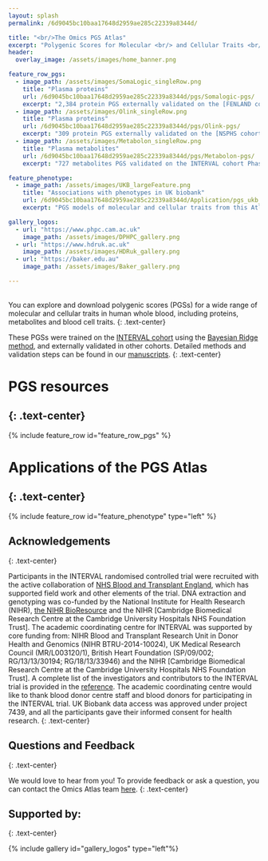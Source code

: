 ```yaml
---
layout: splash
permalink: /6d9045bc10baa17648d2959ae285c22339a8344d/

title: "<br/>The Omics PGS Atlas"
excerpt: "Polygenic Scores for Molecular <br/> and Cellular Traits <br/> <br/> "
header:
  overlay_image: /assets/images/home_banner.png

feature_row_pgs:
  - image_path: /assets/images/SomaLogic_singleRow.png
    title: "Plasma proteins"
    url: /6d9045bc10baa17648d2959ae285c22339a8344d/pgs/Somalogic-pgs/
    excerpt: "2,384 protein PGS externally validated on the [FENLAND cohort](https://www.mrc-epid.cam.ac.uk/research/studies/fenland/)."
  - image_path: /assets/images/Olink_singleRow.png
    title: "Plasma proteins"
    url: /6d9045bc10baa17648d2959ae285c22339a8344d/pgs/Olink-pgs/
    excerpt: "309 protein PGS externally validated on the [NSPHS cohort](https://pubmed.ncbi.nlm.nih.gov/20568910/) and [ORCADES cohort](https://www.ed.ac.uk/viking/about-us/our-studies)."
  - image_path: /assets/images/Metabolon_singleRow.png
    title: "Plasma metabolites"
    url: /6d9045bc10baa17648d2959ae285c22339a8344d/pgs/Metabolon-pgs/
    excerpt: "727 metabolites PGS validated on the INTERVAL cohort Phase 2."

feature_phenotype:
  - image_path: /assets/images/UKB_largeFeature.png
    title: "Associations with phenotypes in UK biobank"
    url: /6d9045bc10baa17648d2959ae285c22339a8344d/Application/pgs_ukb_disease_asso/
    excerpt: "PGS models of molecular and cellular traits from this Atlas were applied to [UK biobank](https://www.ukbiobank.ac.uk/) samples (white british) and used to test associations with various other complex phenotypes."

gallery_logos:
  - url: "https://www.phpc.cam.ac.uk"
    image_path: /assets/images/DPHPC_gallery.png
  - url: "https://www.hdruk.ac.uk"
    image_path: /assets/images/HDRuk_gallery.png
  - url: "https://baker.edu.au"
    image_path: /assets/images/Baker_gallery.png

---
```


<br/>
You can explore and download polygenic scores (PGSs) for a wide range of molecular and cellular traits in human whole blood, including proteins, metabolites and blood cell traits.
{: .text-center}

These PGSs were trained on the [INTERVAL cohort](https://www.intervalstudy.org.uk/) using the [Bayesian Ridge method](https://scikit-learn.org/stable/auto_examples/linear_model/plot_bayesian_ridge.html), and externally validated in other cohorts. Detailed methods and validation steps can be found in our [manuscripts](https://www.biorxiv.org/content/10.1101/2020.02.17.952788v1).
{: .text-center}
<br/>

# PGS resources
{: .text-center}
---

{% include feature_row id="feature_row_pgs" %}
<br/>

# Applications of the PGS Atlas
{: .text-center}
---
{% include feature_row id="feature_phenotype" type="left" %}

## Acknowledgements
{: .text-center}

Participants in the INTERVAL randomised controlled trial were recruited with the active collaboration of <a href="http://www.nhsbt.nhs.uk">NHS Blood and Transplant England</a>, which has supported field work and other elements of the trial. DNA extraction and genotyping was co-funded by the National Institute for Health Research (NIHR), <a href="http://bioresource.nihr.ac.uk">the NIHR BioResource</a> and the NIHR [Cambridge Biomedical Research Centre at the Cambridge University Hospitals NHS Foundation Trust]. The academic coordinating centre for INTERVAL was supported by core funding from: NIHR Blood and Transplant Research Unit in Donor Health and Genomics (NIHR BTRU-2014-10024), UK Medical Research Council (MR/L003120/1), British Heart Foundation (SP/09/002; RG/13/13/30194; RG/18/13/33946) and the NIHR [Cambridge Biomedical Research Centre at the Cambridge University Hospitals NHS Foundation Trust]. A complete list of the investigators and contributors to the INTERVAL trial is provided in the <a href="https://pubmed.ncbi.nlm.nih.gov/28941948/">reference</a>. The academic coordinating centre would like to thank blood donor centre staff and blood donors for participating in the INTERVAL trial. UK Biobank data access was approved under project 7439, and all the participants gave their informed consent for health research.
{: .text-center}

## Questions and Feedback
{: .text-center}

We would love to hear from you! To provide feedback or ask a question, you can contact the Omics Atlas team [here](mailto:yx322@medschl.cam.ac.uk).
{: .text-center}

## Supported by:
{: .text-center}

{% include gallery id="gallery_logos" type="left"%}
